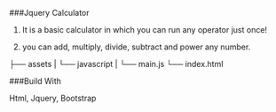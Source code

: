 ###Jquery Calculator

1. It is a basic calculator in which you can run any operator just once!

2. you can add, multiply, divide, subtract and power any number.

├── assets
| └── javascript
| └── main.js
└── index.html

###Build With

Html, Jquery, Bootstrap
